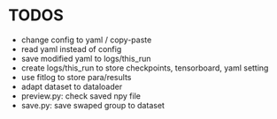 # TODOS
- change config to yaml / copy-paste
- read yaml instead of config
- save modified yaml to logs/this_run
- create logs/this_run to store checkpoints, tensorboard, yaml setting 
- use fitlog to store para/results
- adapt dataset to dataloader
- preview.py: check saved npy file 
- save.py: save swaped group to dataset